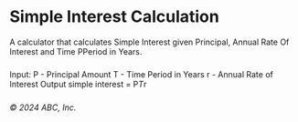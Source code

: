 # Simple Interest Calculation

A calculator that calculates Simple Interest given Principal, Annual Rate Of Interest and Time PPeriod in Years.

#####
Input:
   P - Principal Amount
   T - Time Period in Years
   r - Annual Rate of Interest
Output
   simple interest = P*T*r

#####

_© 2024 ABC, Inc._
